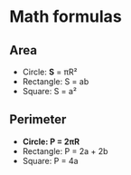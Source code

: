 # Math formulas
## Area
- Circle: __S__ = πR²
- Rectangle: S = ab
- Square: S = a²

## Perimeter
- __Circle: P = 2πR__
- Rectangle: P = 2a + 2b
- Square: P = 4a
